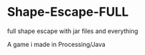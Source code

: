 # Shape-Escape-FULL
full shape escape with jar files and everything

A game i made in Processing/Java

